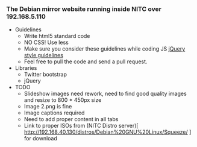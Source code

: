 ### The Debian mirror website running inside NITC over 192.168.5.110 ###

* Guidelines
	* Write html5 standard code
	* NO CSS! Use less
	* Make sure you consider these guidelines while coding JS [jQuery style guidelines](http://docs.jquery.com/JQuery_Core_Style_Guidelines)
	* Feel free to pull the code and send a pull request.
* Libraries
	* Twitter bootstrap
	* jQuery
* TODO
	* Slideshow images need rework, need to find good quality images and resize to 800 * 450px size
	* Image 2.png is fine
	* Image captions required
	* Need to add proper content in all tabs
	* Link to proper ISOs from (NITC Distro server)[ http://192.168.40.130/distros/Debian%20GNU%20Linux/Squeeze/ ] for download